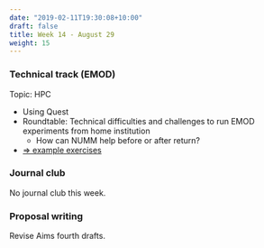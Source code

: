 ```yaml
---
date: "2019-02-11T19:30:08+10:00"
draft: false
title: Week 14 - August 29
weight: 15
---
```


<!--more-->

### Technical track (EMOD)

Topic: HPC

- Using Quest
- Roundtable: Technical difficulties and challenges to run EMOD experiments from home institution
    + How can NUMM help before or after return?
- [=> example exercises](https://github.com/numalariamodeling/faculty-enrich-2022-examples#week-14-hpc-)

### Journal club

No journal club this week.

### Proposal writing

Revise Aims fourth drafts.

